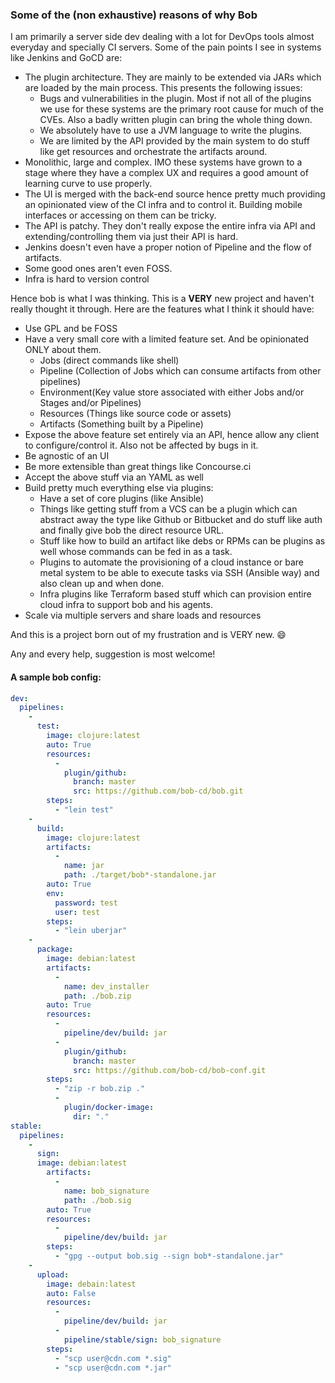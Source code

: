 ### Some of the (non exhaustive) reasons of why Bob

I am primarily a server side dev dealing with a lot for DevOps tools almost everyday and specially CI servers. Some
of the pain points I see in systems like Jenkins and GoCD are:

- The plugin architecture. They are mainly to be extended via JARs which are loaded by the main process. This presents the following issues:
  - Bugs and vulnerabilities in the plugin. Most if not all of the plugins we use for these systems are the primary root cause for much of the CVEs. Also a badly written plugin can bring the whole thing down.
  - We absolutely have to use a JVM language to write the plugins.
  - We are limited by the API provided by the main system to do stuff like get resources and orchestrate the artifacts around.
- Monolithic, large and complex. IMO these systems have grown to a stage where they have a complex UX and requires a good amount of learning curve to use properly.
- The UI is merged with the back-end source hence pretty much providing an opinionated view of the CI infra and to control it. Building mobile interfaces or accessing on them can be tricky.
- The API is patchy. They don't really expose the entire infra via API and extending/controlling them via just their API is hard.
- Jenkins doesn't even have a proper notion of Pipeline and the flow of artifacts.
- Some good ones aren't even FOSS.
- Infra is hard to version control

Hence bob is what I was thinking. This is a **VERY** new project and haven't really thought it through. Here are the
features what I think it should have:
- Use GPL and be FOSS
- Have a very small core with a limited feature set. And be opinionated ONLY about them.
  - Jobs (direct commands like shell)
  - Pipeline (Collection of Jobs which can consume artifacts from other pipelines)
  - Environment(Key value store associated with either Jobs and/or Stages and/or Pipelines)
  - Resources (Things like source code or assets)
  - Artifacts (Something built by a Pipeline)
- Expose the above feature set entirely via an API, hence allow any client to configure/control it. Also not be affected by bugs in it.
- Be agnostic of an UI
- Be more extensible than great things like Concourse.ci
- Accept the above stuff via an YAML as well
- Build pretty much everything else via plugins:
  - Have a set of core plugins (like Ansible)
  - Things like getting stuff from a VCS can be a plugin which can abstract away the type like Github or Bitbucket and do stuff like auth and finally give bob the direct resource URL.
  - Stuff like how to build an artifact like debs or RPMs can be plugins as well whose commands can be fed in as a task.
  - Plugins to automate the provisioning of a cloud instance or bare metal system to be able to execute tasks via SSH (Ansible way) and also clean up and when done.
  - Infra plugins like Terraform based stuff which can provision entire cloud infra to support bob and his agents.
- Scale via multiple servers and share loads and resources

And this is a project born out of my frustration and is VERY new. 😄

Any and every help, suggestion is most welcome!

#### A sample bob config:

```yaml
dev:
  pipelines:
    -
      test:
        image: clojure:latest
        auto: True
        resources:
          -
            plugin/github:
              branch: master
              src: https://github.com/bob-cd/bob.git
        steps:
          - "lein test"
    -
      build:
        image: clojure:latest
        artifacts:
          -
            name: jar
            path: ./target/bob*-standalone.jar
        auto: True
        env:
          password: test
          user: test
        steps:
          - "lein uberjar"
    -
      package:
        image: debian:latest
        artifacts:
          -
            name: dev_installer
            path: ./bob.zip
        auto: True
        resources:
          -
            pipeline/dev/build: jar
          -
            plugin/github:
              branch: master
              src: https://github.com/bob-cd/bob-conf.git
        steps:
          - "zip -r bob.zip ."
          -
            plugin/docker-image:
              dir: "."
stable:
  pipelines:
    -
      sign:
      image: debian:latest
        artifacts:
          -
            name: bob_signature
            path: ./bob.sig
        auto: True
        resources:
          -
            pipeline/dev/build: jar
        steps:
          - "gpg --output bob.sig --sign bob*-standalone.jar"
    -
      upload:
        image: debain:latest
        auto: False
        resources:
          -
            pipeline/dev/build: jar
          -
            pipeline/stable/sign: bob_signature
        steps:
          - "scp user@cdn.com *.sig"
          - "scp user@cdn.com *.jar"

```

